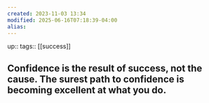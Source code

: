 ```yaml
---
created: 2023-11-03 13:34
modified: 2025-06-16T07:18:39-04:00
alias: 
---
```

up::
tags:: [[success]]

## Confidence is the result of success, not the cause. The surest path to confidence is becoming excellent at what you do.
